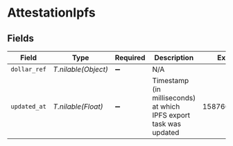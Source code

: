 # AttestationIpfs


## Fields

| Field                                                              | Type                                                               | Required                                                           | Description                                                        | Example                                                            |
| ------------------------------------------------------------------ | ------------------------------------------------------------------ | ------------------------------------------------------------------ | ------------------------------------------------------------------ | ------------------------------------------------------------------ |
| `dollar_ref`                                                       | *T.nilable(Object)*                                                | :heavy_minus_sign:                                                 | N/A                                                                |                                                                    |
| `updated_at`                                                       | *T.nilable(Float)*                                                 | :heavy_minus_sign:                                                 | Timestamp (in milliseconds) at which IPFS export task was updated<br/> | 1587667174725                                                      |